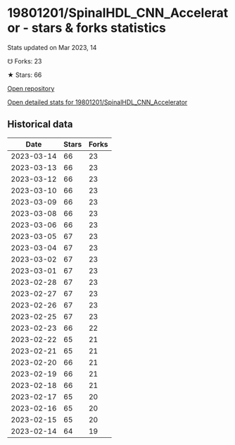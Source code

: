 # 19801201/SpinalHDL_CNN_Accelerator - stars & forks statistics

Stats updated on Mar 2023, 14

☋ Forks: 23

★ Stars: 66

[Open repository](https://github.com/19801201/SpinalHDL_CNN_Accelerator)

[Open detailed stats for 19801201/SpinalHDL_CNN_Accelerator](https://reviewgithub.com/rep/19801201/SpinalHDL_CNN_Accelerator)

## Historical data
| Date | Stars | Forks |
|------|-------|-------|
| 2023-03-14 | 66 | 23 | 
| 2023-03-13 | 66 | 23 | 
| 2023-03-12 | 66 | 23 | 
| 2023-03-10 | 66 | 23 | 
| 2023-03-09 | 66 | 23 | 
| 2023-03-08 | 66 | 23 | 
| 2023-03-06 | 66 | 23 | 
| 2023-03-05 | 67 | 23 | 
| 2023-03-04 | 67 | 23 | 
| 2023-03-02 | 67 | 23 | 
| 2023-03-01 | 67 | 23 | 
| 2023-02-28 | 67 | 23 | 
| 2023-02-27 | 67 | 23 | 
| 2023-02-26 | 67 | 23 | 
| 2023-02-25 | 67 | 23 | 
| 2023-02-23 | 66 | 22 | 
| 2023-02-22 | 65 | 21 | 
| 2023-02-21 | 65 | 21 | 
| 2023-02-20 | 66 | 21 | 
| 2023-02-19 | 66 | 21 | 
| 2023-02-18 | 66 | 21 | 
| 2023-02-17 | 65 | 20 | 
| 2023-02-16 | 65 | 20 | 
| 2023-02-15 | 65 | 20 | 
| 2023-02-14 | 64 | 19 | 

